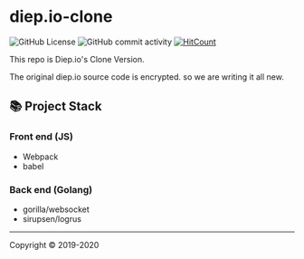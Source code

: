 # diep.io-clone
![GitHub License](https://img.shields.io/github/license/Diep-clone/diep-clone_golang?style=flat-square)
![GitHub commit activity](https://img.shields.io/github/commit-activity/m/diep-clone/diep-clone_golang?style=flat-square)
[![HitCount](http://hits.dwyl.com/Diep-clone/diep-clone_golang.svg)](http://hits.dwyl.com/Diep-clone/diep-clone_golang)

This repo is Diep.io's Clone Version.

The original diep.io source code is encrypted. 
so we are writing it all new.

## 📚 Project Stack
### Front end (JS)
- Webpack
- babel

### Back end (Golang)
- gorilla/websocket
- sirupsen/logrus

---
Copyright © 2019-2020
